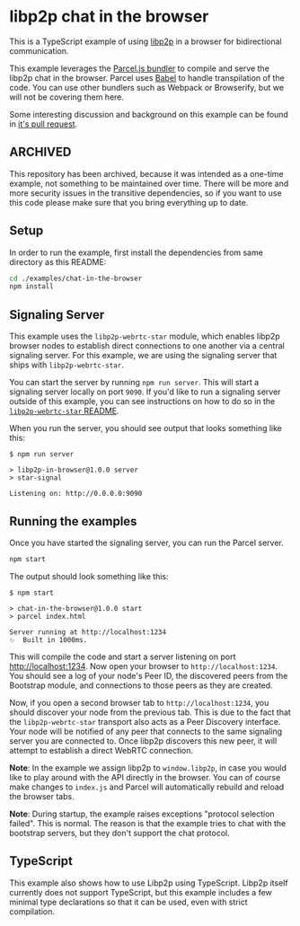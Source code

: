 # libp2p chat in the browser

This is a TypeScript example of using [libp2p][libp2p] in a browser for
bidirectional communication.

This example leverages the [Parcel.js bundler][parcel] to compile
and serve the libp2p chat in the browser. Parcel uses
[Babel][babel] to handle transpilation of the code. You can use
other bundlers such as Webpack or Browserify, but we will not be covering them
here.

Some interesting discussion and background on this example can be found in [it's
pull request][pr].

## ARCHIVED

This repository has been archived, because it was intended as a one-time
example, not something to be maintained over time. There will be more and more
security issues in the transitive dependencies, so if you want to use this code
please make sure that you bring everything up to date.

## Setup

In order to run the example, first install the dependencies from same directory
as this README:

```sh
cd ./examples/chat-in-the-browser
npm install
```

## Signaling Server

This example uses the `libp2p-webrtc-star` module, which enables libp2p browser
nodes to establish direct connections to one another via a central signaling
server. For this example, we are using the signaling server that ships with
`libp2p-webrtc-star`.

You can start the server by running `npm run server`. This will start a
signaling server locally on port `9090`. If you'd like to run a signaling server
outside of this example, you can see instructions on how to do so in the
[`libp2p-webrtc-star` README][webstar].

When you run the server, you should see output that looks something like this:

```log
$ npm run server

> libp2p-in-browser@1.0.0 server
> star-signal

Listening on: http://0.0.0.0:9090
```

## Running the examples

Once you have started the signaling server, you can run the Parcel server.

```sh
npm start
```

The output should look something like this:

```log
$ npm start

> chat-in-the-browser@1.0.0 start
> parcel index.html

Server running at http://localhost:1234
✨  Built in 1000ms.
```

This will compile the code and start a server listening on port
[http://localhost:1234](http://localhost:1234). Now open your browser to
`http://localhost:1234`. You should see a log of your node's Peer ID, the
discovered peers from the Bootstrap module, and connections to those peers as
they are created.

Now, if you open a second browser tab to `http://localhost:1234`, you should
discover your node from the previous tab. This is due to the fact that the
`libp2p-webrtc-star` transport also acts as a Peer Discovery interface. Your
node will be notified of any peer that connects to the same signaling server you
are connected to. Once libp2p discovers this new peer, it will attempt to
establish a direct WebRTC connection.

**Note**: In the example we assign libp2p to `window.libp2p`, in case you would
like to play around with the API directly in the browser. You can of course make
changes to `index.js` and Parcel will automatically rebuild and reload the
browser tabs.

**Note**: During startup, the example raises exceptions "protocol selection
failed". This is normal. The reason is that the example tries to chat with the
bootstrap servers, but they don't support the chat protocol.

## TypeScript

This example also shows how to use Libp2p using TypeScript. Libp2p itself
currently does not support TypeScript, but this example includes a few minimal
type declarations so that it can be used, even with strict compilation.

[libp2p]: https://github.com/libp2p/js-libp2p
[parcel]: https://parceljs.org/
[babel]: https://babeljs.io/
[pr]: https://github.com/libp2p/js-libp2p/pull/616
[webstar]: https://github.com/libp2p/js-libp2p-webrtc-star
